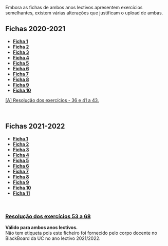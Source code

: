 Embora as fichas de ambos anos lectivos apresentem exercícios semelhantes, existem várias alterações que justificam o upload de ambas.

## Fichas 2020-2021
* [**Ficha 1**](Folha1_2021.pdf)
* [**Ficha 2**](Folha2_2021.pdf)
* [**Ficha 3**](Folha3_2021.pdf)
* [**Ficha 4**](Folha4_2021.pdf)
* [**Ficha 5**](Folha5_2021.pdf)
* [**Ficha 6**](Folha6_2021.pdf)
* [**Ficha 7**](Folha7_2021.pdf)
* [**Ficha 8**](Folha8_2021.pdf)
* [**Ficha 9**](Folha9_2021.pdf)
* [**Ficha 10**](Folha10_2021.pdf)

[[A] Resolução dos exercícios - 36 e 41 a 43.](ex36_41-43.pdf)

<br>

## Fichas 2021-2022
* [**Ficha 1**](Folha1_2122.pdf)
* [**Ficha 2**](Folha2_2122.pdf)
* [**Ficha 3**](Folha3_2122.pdf)
* [**Ficha 4**](Folha4_2122.pdf)
* [**Ficha 5**](Folha5_2122.pdf)
* [**Ficha 6**](Folha6_2122.pdf)
* [**Ficha 7**](Folha7_2122.pdf)
* [**Ficha 8**](Folha8_2122.pdf)
* [**Ficha 9**](Folha9_2122.pdf)
* [**Ficha 10**](Folha10_2122.pdf)
* [**Ficha 11**](Folha11_2122.pdf)

<br>

### [Resolução dos exercícios 53 a 68](exerc53_68.pdf)
**Válido para ambos anos lectivos.**
<br> Não tem etiqueta pois este ficheiro foi fornecido pelo corpo docente no BlackBoard da UC no ano lectivo 2021/2022.
